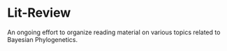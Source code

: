 # Lit-Review

An ongoing effort to organize reading material on various topics related to Bayesian Phylogenetics.
